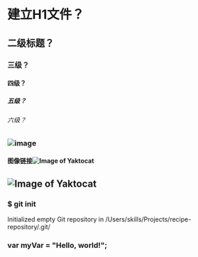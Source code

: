 # 建立H1文件？
## 二级标题？
### 三级？
#### 四级？
##### 五级？
###### 六级？
### ![image](https://github.com/user-attachments/assets/e4abc289-1c30-4414-b0b7-a436c98bfb54)
#### 图像链接![Image of Yaktocat](https://octodex.github.com/images/yaktocat.png)
## ![Image of Yaktocat](https://octodex.github.com/images/yaktocat.png) 
### $ git init
Initialized empty Git repository in /Users/skills/Projects/recipe-repository/.git/
### var myVar = "Hello, world!";
